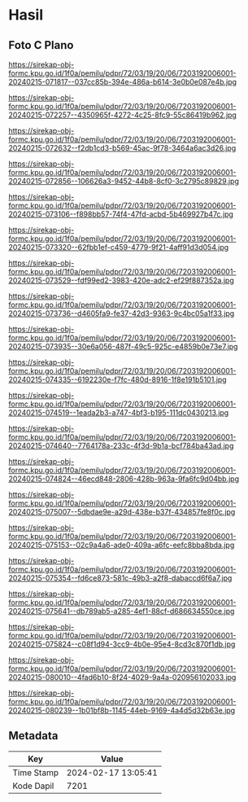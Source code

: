 # Hasil

## Foto C Plano

https://sirekap-obj-formc.kpu.go.id/1f0a/pemilu/pdpr/72/03/19/20/06/7203192006001-20240215-071817--037cc85b-394e-486a-b614-3e0b0e087e4b.jpg

https://sirekap-obj-formc.kpu.go.id/1f0a/pemilu/pdpr/72/03/19/20/06/7203192006001-20240215-072257--4350965f-4272-4c25-8fc9-55c86419b962.jpg

https://sirekap-obj-formc.kpu.go.id/1f0a/pemilu/pdpr/72/03/19/20/06/7203192006001-20240215-072632--f2db1cd3-b569-45ac-9f78-3464a6ac3d26.jpg

https://sirekap-obj-formc.kpu.go.id/1f0a/pemilu/pdpr/72/03/19/20/06/7203192006001-20240215-072856--106626a3-9452-44b8-8cf0-3c2795c89829.jpg

https://sirekap-obj-formc.kpu.go.id/1f0a/pemilu/pdpr/72/03/19/20/06/7203192006001-20240215-073106--f898bb57-74f4-47fd-acbd-5b469927b47c.jpg

https://sirekap-obj-formc.kpu.go.id/1f0a/pemilu/pdpr/72/03/19/20/06/7203192006001-20240215-073320--62fbb1ef-c459-4779-9f21-4aff91d3d054.jpg

https://sirekap-obj-formc.kpu.go.id/1f0a/pemilu/pdpr/72/03/19/20/06/7203192006001-20240215-073529--fdf99ed2-3983-420e-adc2-ef29f887352a.jpg

https://sirekap-obj-formc.kpu.go.id/1f0a/pemilu/pdpr/72/03/19/20/06/7203192006001-20240215-073736--d4605fa9-fe37-42d3-9363-9c4bc05a1f33.jpg

https://sirekap-obj-formc.kpu.go.id/1f0a/pemilu/pdpr/72/03/19/20/06/7203192006001-20240215-073935--30e6a056-487f-49c5-925c-e4859b0e73e7.jpg

https://sirekap-obj-formc.kpu.go.id/1f0a/pemilu/pdpr/72/03/19/20/06/7203192006001-20240215-074335--6192230e-f7fc-480d-8916-1f8e191b5101.jpg

https://sirekap-obj-formc.kpu.go.id/1f0a/pemilu/pdpr/72/03/19/20/06/7203192006001-20240215-074519--1eada2b3-a747-4bf3-b195-111dc0430213.jpg

https://sirekap-obj-formc.kpu.go.id/1f0a/pemilu/pdpr/72/03/19/20/06/7203192006001-20240215-074640--7764178a-233c-4f3d-9b1a-bcf784ba43ad.jpg

https://sirekap-obj-formc.kpu.go.id/1f0a/pemilu/pdpr/72/03/19/20/06/7203192006001-20240215-074824--46ecd848-2806-428b-963a-9fa6fc9d04bb.jpg

https://sirekap-obj-formc.kpu.go.id/1f0a/pemilu/pdpr/72/03/19/20/06/7203192006001-20240215-075007--5dbdae9e-a29d-438e-b37f-434857fe8f0c.jpg

https://sirekap-obj-formc.kpu.go.id/1f0a/pemilu/pdpr/72/03/19/20/06/7203192006001-20240215-075153--02c9a4a6-ade0-409a-a6fc-eefc8bba8bda.jpg

https://sirekap-obj-formc.kpu.go.id/1f0a/pemilu/pdpr/72/03/19/20/06/7203192006001-20240215-075354--fd6ce873-581c-49b3-a2f8-dabaccd6f6a7.jpg

https://sirekap-obj-formc.kpu.go.id/1f0a/pemilu/pdpr/72/03/19/20/06/7203192006001-20240215-075641--db789ab5-a285-4ef1-88cf-d686634550ce.jpg

https://sirekap-obj-formc.kpu.go.id/1f0a/pemilu/pdpr/72/03/19/20/06/7203192006001-20240215-075824--c08f1d94-3cc9-4b0e-95e4-8cd3c870f1db.jpg

https://sirekap-obj-formc.kpu.go.id/1f0a/pemilu/pdpr/72/03/19/20/06/7203192006001-20240215-080010--4fad6b10-8f24-4029-9a4a-020956102033.jpg

https://sirekap-obj-formc.kpu.go.id/1f0a/pemilu/pdpr/72/03/19/20/06/7203192006001-20240215-080239--1b01bf8b-1145-44eb-9169-4a4d5d32b63e.jpg


## Metadata

| Key        | Value               |
| ---------- | ------------------- |
| Time Stamp | 2024-02-17 13:05:41 |
| Kode Dapil | 7201                |



